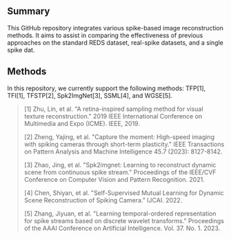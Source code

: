 ## Summary
This GitHub repository integrates various spike-based image reconstruction methods. It aims to assist in comparing the effectiveness of previous approaches on the standard REDS dataset, real-spike datasets, and a single spike dat.

## Methods
In this repository, we currently support the following methods: TFP[1], TFI[1], TFSTP[2], Spk2ImgNet[3], SSML[4], and WGSE[5].


> [1] Zhu, Lin, et al. "A retina-inspired sampling method for visual texture reconstruction." 2019 IEEE International Conference on Multimedia and Expo (ICME). IEEE, 2019.
> 
> [2] Zheng, Yajing, et al. "Capture the moment: High-speed imaging with spiking cameras through short-term plasticity." IEEE Transactions on Pattern Analysis and Machine Intelligence 45.7 (2023): 8127-8142.
> 
> [3] Zhao, Jing, et al. "Spk2imgnet: Learning to reconstruct dynamic scene from continuous spike stream." Proceedings of the IEEE/CVF Conference on Computer Vision and Pattern Recognition. 2021.
> 
> [4] Chen, Shiyan, et al. "Self-Supervised Mutual Learning for Dynamic Scene Reconstruction of Spiking Camera." IJCAI. 2022.
> 
> [5] Zhang, Jiyuan, et al. "Learning temporal-ordered representation for spike streams based on discrete wavelet transforms." Proceedings of the AAAI Conference on Artificial Intelligence. Vol. 37. No. 1. 2023. 